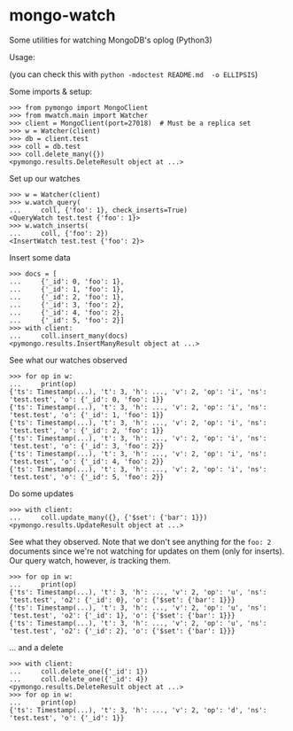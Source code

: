 # mongo-watch
Some utilities for watching MongoDB's oplog (Python3)

Usage:

(you can check this with `python -mdoctest README.md  -o ELLIPSIS`)

Some imports & setup:

```
>>> from pymongo import MongoClient
>>> from mwatch.main import Watcher
>>> client = MongoClient(port=27018)  # Must be a replica set
>>> w = Watcher(client)
>>> db = client.test
>>> coll = db.test
>>> coll.delete_many({})
<pymongo.results.DeleteResult object at ...>

```

Set up our watches

```
>>> w = Watcher(client)
>>> w.watch_query(
...     coll, {'foo': 1}, check_inserts=True)
<QueryWatch test.test {'foo': 1}>
>>> w.watch_inserts(
...     coll, {'foo': 2})
<InsertWatch test.test {'foo': 2}>

```

Insert some data

```
>>> docs = [
...     {'_id': 0, 'foo': 1},
...     {'_id': 1, 'foo': 1},
...     {'_id': 2, 'foo': 1},
...     {'_id': 3, 'foo': 2},
...     {'_id': 4, 'foo': 2},
...     {'_id': 5, 'foo': 2}]
>>> with client:
...     coll.insert_many(docs)
<pymongo.results.InsertManyResult object at ...>

```

See what our watches observed

```
>>> for op in w:
...     print(op)
{'ts': Timestamp(...), 't': 3, 'h': ..., 'v': 2, 'op': 'i', 'ns': 'test.test', 'o': {'_id': 0, 'foo': 1}}
{'ts': Timestamp(...), 't': 3, 'h': ..., 'v': 2, 'op': 'i', 'ns': 'test.test', 'o': {'_id': 1, 'foo': 1}}
{'ts': Timestamp(...), 't': 3, 'h': ..., 'v': 2, 'op': 'i', 'ns': 'test.test', 'o': {'_id': 2, 'foo': 1}}
{'ts': Timestamp(...), 't': 3, 'h': ..., 'v': 2, 'op': 'i', 'ns': 'test.test', 'o': {'_id': 3, 'foo': 2}}
{'ts': Timestamp(...), 't': 3, 'h': ..., 'v': 2, 'op': 'i', 'ns': 'test.test', 'o': {'_id': 4, 'foo': 2}}
{'ts': Timestamp(...), 't': 3, 'h': ..., 'v': 2, 'op': 'i', 'ns': 'test.test', 'o': {'_id': 5, 'foo': 2}}

```

Do some updates

```
>>> with client:
...     coll.update_many({}, {'$set': {'bar': 1}})
<pymongo.results.UpdateResult object at ...>

```

See what they observed. Note that we don't see anything for the `foo: 2` documents since we're not watching for
updates on them (only for inserts). Our query watch, however, _is_ tracking them.

```
>>> for op in w:
...     print(op)
{'ts': Timestamp(...), 't': 3, 'h': ..., 'v': 2, 'op': 'u', 'ns': 'test.test', 'o2': {'_id': 0}, 'o': {'$set': {'bar': 1}}}
{'ts': Timestamp(...), 't': 3, 'h': ..., 'v': 2, 'op': 'u', 'ns': 'test.test', 'o2': {'_id': 1}, 'o': {'$set': {'bar': 1}}}
{'ts': Timestamp(...), 't': 3, 'h': ..., 'v': 2, 'op': 'u', 'ns': 'test.test', 'o2': {'_id': 2}, 'o': {'$set': {'bar': 1}}}

```

... and a delete

```
>>> with client:
...     coll.delete_one({'_id': 1})
...     coll.delete_one({'_id': 4})
<pymongo.results.DeleteResult object at ...>
>>> for op in w:
...     print(op)
{'ts': Timestamp(...), 't': 3, 'h': ..., 'v': 2, 'op': 'd', 'ns': 'test.test', 'o': {'_id': 1}}

```

